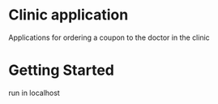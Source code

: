 # Clinic application

Applications for ordering a coupon to the doctor in the clinic

# Getting Started

run in localhost